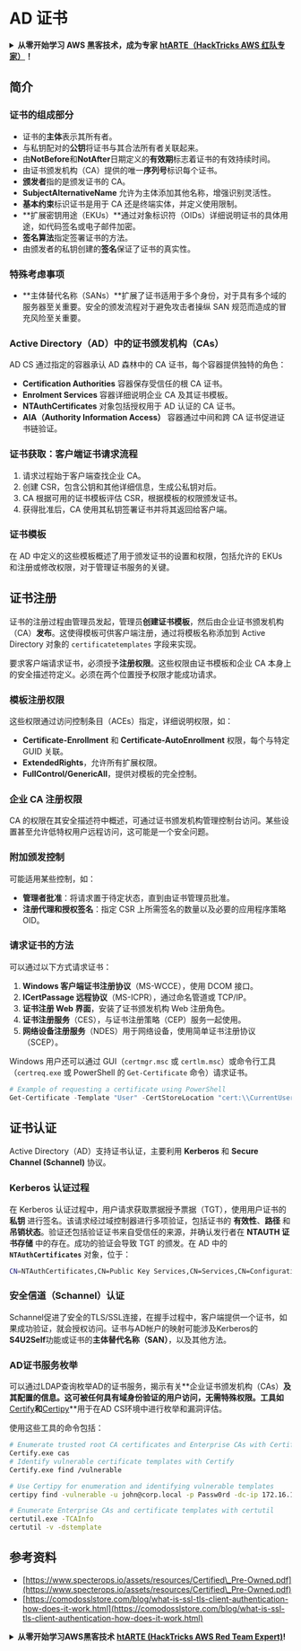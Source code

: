 # AD 证书

<details>

<summary><strong>从零开始学习 AWS 黑客技术，成为专家</strong> <a href="https://training.hacktricks.xyz/courses/arte"><strong>htARTE（HackTricks AWS 红队专家）</strong></a><strong>！</strong></summary>

支持 HackTricks 的其他方式：

* 如果您想看到您的**公司在 HackTricks 中做广告**或**下载 PDF 版本的 HackTricks**，请查看[**订阅计划**](https://github.com/sponsors/carlospolop)!
* 获取[**官方 PEASS & HackTricks 商品**](https://peass.creator-spring.com)
* 探索[**PEASS 家族**](https://opensea.io/collection/the-peass-family)，我们的独家[**NFTs**](https://opensea.io/collection/the-peass-family)
* **加入** 💬 [**Discord 群组**](https://discord.gg/hRep4RUj7f) 或 [**电报群组**](https://t.me/peass) 或在 **Twitter** 🐦 [**@carlospolopm**](https://twitter.com/hacktricks_live) 上 **关注**我们。
* 通过向 [**HackTricks**](https://github.com/carlospolop/hacktricks) 和 [**HackTricks Cloud**](https://github.com/carlospolop/hacktricks-cloud) github 仓库提交 PR 来分享您的黑客技巧。

</details>

## 简介

### 证书的组成部分

- 证书的**主体**表示其所有者。
- 与私钥配对的**公钥**将证书与其合法所有者关联起来。
- 由**NotBefore**和**NotAfter**日期定义的**有效期**标志着证书的有效持续时间。
- 由证书颁发机构（CA）提供的唯一**序列号**标识每个证书。
- **颁发者**指的是颁发证书的 CA。
- **SubjectAlternativeName** 允许为主体添加其他名称，增强识别灵活性。
- **基本约束**标识证书是用于 CA 还是终端实体，并定义使用限制。
- **扩展密钥用途（EKUs）**通过对象标识符（OIDs）详细说明证书的具体用途，如代码签名或电子邮件加密。
- **签名算法**指定签署证书的方法。
- 由颁发者的私钥创建的**签名**保证了证书的真实性。

### 特殊考虑事项

- **主体替代名称（SANs）**扩展了证书适用于多个身份，对于具有多个域的服务器至关重要。安全的颁发流程对于避免攻击者操纵 SAN 规范而造成的冒充风险至关重要。

### Active Directory（AD）中的证书颁发机构（CAs）

AD CS 通过指定的容器承认 AD 森林中的 CA 证书，每个容器提供独特的角色：

- **Certification Authorities** 容器保存受信任的根 CA 证书。
- **Enrolment Services** 容器详细说明企业 CA 及其证书模板。
- **NTAuthCertificates** 对象包括授权用于 AD 认证的 CA 证书。
- **AIA（Authority Information Access）** 容器通过中间和跨 CA 证书促进证书链验证。

### 证书获取：客户端证书请求流程

1. 请求过程始于客户端查找企业 CA。
2. 创建 CSR，包含公钥和其他详细信息，生成公私钥对后。
3. CA 根据可用的证书模板评估 CSR，根据模板的权限颁发证书。
4. 获得批准后，CA 使用其私钥签署证书并将其返回给客户端。

### 证书模板

在 AD 中定义的这些模板概述了用于颁发证书的设置和权限，包括允许的 EKUs 和注册或修改权限，对于管理证书服务的关键。

## 证书注册

证书的注册过程由管理员发起，管理员**创建证书模板**，然后由企业证书颁发机构（CA）**发布**。这使得模板可供客户端注册，通过将模板名称添加到 Active Directory 对象的 `certificatetemplates` 字段来实现。

要求客户端请求证书，必须授予**注册权限**。这些权限由证书模板和企业 CA 本身上的安全描述符定义。必须在两个位置授予权限才能成功请求。

### 模板注册权限

这些权限通过访问控制条目（ACEs）指定，详细说明权限，如：
- **Certificate-Enrollment** 和 **Certificate-AutoEnrollment** 权限，每个与特定 GUID 关联。
- **ExtendedRights**，允许所有扩展权限。
- **FullControl/GenericAll**，提供对模板的完全控制。

### 企业 CA 注册权限

CA 的权限在其安全描述符中概述，可通过证书颁发机构管理控制台访问。某些设置甚至允许低特权用户远程访问，这可能是一个安全问题。

### 附加颁发控制

可能适用某些控制，如：
- **管理者批准**：将请求置于待定状态，直到由证书管理员批准。
- **注册代理和授权签名**：指定 CSR 上所需签名的数量以及必要的应用程序策略 OID。

### 请求证书的方法

可以通过以下方式请求证书：
1. **Windows 客户端证书注册协议**（MS-WCCE），使用 DCOM 接口。
2. **ICertPassage 远程协议**（MS-ICPR），通过命名管道或 TCP/IP。
3. **证书注册 Web 界面**，安装了证书颁发机构 Web 注册角色。
4. **证书注册服务**（CES），与证书注册策略（CEP）服务一起使用。
5. **网络设备注册服务**（NDES）用于网络设备，使用简单证书注册协议（SCEP）。

Windows 用户还可以通过 GUI（`certmgr.msc` 或 `certlm.msc`）或命令行工具（`certreq.exe` 或 PowerShell 的 `Get-Certificate` 命令）请求证书。
```powershell
# Example of requesting a certificate using PowerShell
Get-Certificate -Template "User" -CertStoreLocation "cert:\\CurrentUser\\My"
```
## 证书认证

Active Directory（AD）支持证书认证，主要利用 **Kerberos** 和 **Secure Channel (Schannel)** 协议。

### Kerberos 认证过程

在 Kerberos 认证过程中，用户请求获取票据授予票据（TGT），使用用户证书的 **私钥** 进行签名。该请求经过域控制器进行多项验证，包括证书的 **有效性**、**路径** 和 **吊销状态**。验证还包括验证证书来自受信任的来源，并确认发行者在 **NTAUTH 证书存储** 中的存在。成功的验证会导致 TGT 的颁发。在 AD 中的 **`NTAuthCertificates`** 对象，位于：
```bash
CN=NTAuthCertificates,CN=Public Key Services,CN=Services,CN=Configuration,DC=<domain>,DC=<com>
```
### 安全信道（Schannel）认证

Schannel促进了安全的TLS/SSL连接，在握手过程中，客户端提供一个证书，如果成功验证，就会授权访问。证书与AD帐户的映射可能涉及Kerberos的**S4U2Self**功能或证书的**主体替代名称（SAN）**，以及其他方法。

### AD证书服务枚举

可以通过LDAP查询枚举AD的证书服务，揭示有关**企业证书颁发机构（CAs）**及其配置的信息。这可被任何具有域身份验证的用户访问，无需特殊权限。工具如**[Certify](https://github.com/GhostPack/Certify)**和**[Certipy](https://github.com/ly4k/Certipy)**用于在AD CS环境中进行枚举和漏洞评估。

使用这些工具的命令包括：
```bash
# Enumerate trusted root CA certificates and Enterprise CAs with Certify
Certify.exe cas
# Identify vulnerable certificate templates with Certify
Certify.exe find /vulnerable

# Use Certipy for enumeration and identifying vulnerable templates
certipy find -vulnerable -u john@corp.local -p Passw0rd -dc-ip 172.16.126.128

# Enumerate Enterprise CAs and certificate templates with certutil
certutil.exe -TCAInfo
certutil -v -dstemplate
```
## 参考资料

* [https://www.specterops.io/assets/resources/Certified\_Pre-Owned.pdf](https://www.specterops.io/assets/resources/Certified\_Pre-Owned.pdf)
* [https://comodosslstore.com/blog/what-is-ssl-tls-client-authentication-how-does-it-work.html](https://comodosslstore.com/blog/what-is-ssl-tls-client-authentication-how-does-it-work.html)

<details>

<summary><strong>从零开始学习AWS黑客技术</strong> <a href="https://training.hacktricks.xyz/courses/arte"><strong>htARTE (HackTricks AWS Red Team Expert)</strong></a><strong>!</strong></summary>

支持HackTricks的其他方式：

* 如果您想在HackTricks中看到您的**公司广告**或**下载PDF版本的HackTricks**，请查看[**订阅计划**](https://github.com/sponsors/carlospolop)!
* 获取[**官方PEASS & HackTricks周边产品**](https://peass.creator-spring.com)
* 探索我们的独家[**NFTs**](https://opensea.io/collection/the-peass-family)收藏品[**The PEASS Family**](https://opensea.io/collection/the-peass-family)
* **加入** 💬 [**Discord群**](https://discord.gg/hRep4RUj7f) 或 [**电报群**](https://t.me/peass) 或在**Twitter**上关注我们 🐦 [**@carlospolopm**](https://twitter.com/hacktricks_live)**.**
* 通过向[**HackTricks**](https://github.com/carlospolop/hacktricks)和[**HackTricks Cloud**](https://github.com/carlospolop/hacktricks-cloud) github仓库提交PR来分享您的黑客技巧。

</details>
